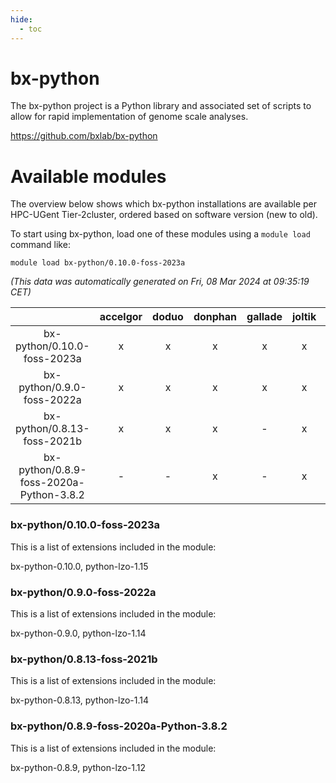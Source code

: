 ```yaml
---
hide:
  - toc
---
```


bx-python
=========


The bx-python project is a Python library and associated set of scripts to allow for rapid implementation of genome scale analyses.

https://github.com/bxlab/bx-python
# Available modules


The overview below shows which bx-python installations are available per HPC-UGent Tier-2cluster, ordered based on software version (new to old).

To start using bx-python, load one of these modules using a `module load` command like:

```shell
module load bx-python/0.10.0-foss-2023a
```

*(This data was automatically generated on Fri, 08 Mar 2024 at 09:35:19 CET)*  

| |accelgor|doduo|donphan|gallade|joltik|skitty|
| :---: | :---: | :---: | :---: | :---: | :---: | :---: |
|bx-python/0.10.0-foss-2023a|x|x|x|x|x|x|
|bx-python/0.9.0-foss-2022a|x|x|x|x|x|x|
|bx-python/0.8.13-foss-2021b|x|x|x|-|x|x|
|bx-python/0.8.9-foss-2020a-Python-3.8.2|-|-|x|-|x|x|


### bx-python/0.10.0-foss-2023a

This is a list of extensions included in the module:

bx-python-0.10.0, python-lzo-1.15

### bx-python/0.9.0-foss-2022a

This is a list of extensions included in the module:

bx-python-0.9.0, python-lzo-1.14

### bx-python/0.8.13-foss-2021b

This is a list of extensions included in the module:

bx-python-0.8.13, python-lzo-1.14

### bx-python/0.8.9-foss-2020a-Python-3.8.2

This is a list of extensions included in the module:

bx-python-0.8.9, python-lzo-1.12